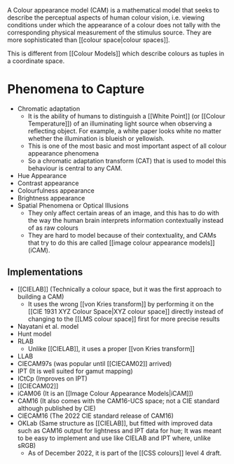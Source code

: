 A Colour appearance model (CAM) is a mathematical model that seeks to describe the perceptual aspects of human colour vision, i.e. viewing conditions under which the appearance of a colour does not tally with the corresponding physical measurement of the stimulus source. They are more sophisticated than [[colour space|colour spaces]].

This is different from [[Colour Models]] which describe colours as tuples in a coordinate space.

# Phenomena to Capture
- Chromatic adaptation
	- It is the ability of humans to distinguish a [[White Point]] (or [[Colour Temperature]]) of an illuminating light source when observing a reflecting object. For example, a white paper looks white no matter whether the illumination is blueish or yellowish.
	- This is one of the most basic and most important aspect of all colour appearance phenomena
	- So a chromatic adaptation transform (CAT) that is used to model this behaviour is central to any CAM.
- Hue Appearance
- Contrast appearance
- Colourfulness appearance
- Brightness appearance
- Spatial Phenomena or Optical Illusions
	- They only affect certain areas of an image, and this has to do with the way the human brain interprets information contextually instead of as raw colours
	- They are hard to model because of their contextuality, and CAMs that try to do this are called [[image colour appearance models]] (iCAM).
## Implementations
- [[CIELAB]] (Technically a colour space, but it was the first approach to building a CAM)
	- It uses the wrong [[von Kries transform]] by performing it on the [[CIE 1931 XYZ Colour Space|XYZ colour space]] directly instead of changing to the [[LMS colour space]] first for more precise results
- Nayatani et al. model
- Hunt model
- RLAB
	- Unlike [[CIELAB]], it uses a proper [[von Kries transform]]
- LLAB
- CIECAM97s (was popular until [[CIECAM02]] arrived)
- IPT (It is well suited for gamut mapping)
- ICtCp (Improves on IPT)
- [[CIECAM02]]
- iCAM06 (It is an [[Image Colour Appearance Models|iCAM]])
- CAM16 (It also comes with the CAM16-UCS space; not a CIE standard although published by CIE)
- CIECAM16 (The 2022 CIE standard release of CAM16)
- OKLab (Same structure as [[CIELAB]], but fitted with improved data such as CAM16 output for lightness and IPT data for hue; It was meant to be easy to implement and use like CIELAB and IPT where, unlike sRGB)
	- As of December 2022, it is part of the [[CSS colours]] level 4 draft.